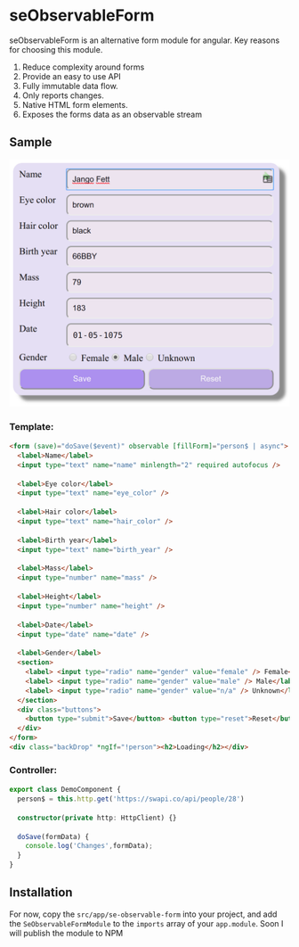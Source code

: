 # seObservableForm

seObservableForm is an alternative form module for angular.
Key reasons for choosing this module.

1. Reduce complexity around forms
2. Provide an easy to use API
3. Fully immutable data flow.
4. Only reports changes.
5. Native HTML form elements.
6. Exposes the forms data as an observable stream

## Sample

![sample](./documentation/assets/sample1.png)

### Template:
```HTML
<form (save)="doSave($event)" observable [fillForm]="person$ | async">
  <label>Name</label>
  <input type="text" name="name" minlength="2" required autofocus />

  <label>Eye color</label>
  <input type="text" name="eye_color" />

  <label>Hair color</label>
  <input type="text" name="hair_color" />

  <label>Birth year</label>
  <input type="text" name="birth_year" />

  <label>Mass</label>
  <input type="number" name="mass" />

  <label>Height</label>
  <input type="number" name="height" />

  <label>Date</label>
  <input type="date" name="date" />

  <label>Gender</label>
  <section>
    <label> <input type="radio" name="gender" value="female" /> Female</label>
    <label> <input type="radio" name="gender" value="male" /> Male</label>
    <label> <input type="radio" name="gender" value="n/a" /> Unknown</label>
  </section>
  <div class="buttons">
    <button type="submit">Save</button> <button type="reset">Reset</button>
  </div>
</form>
<div class="backDrop" *ngIf="!person"><h2>Loading</h2></div>
```

### Controller:
```typescript
export class DemoComponent {
  person$ = this.http.get('https://swapi.co/api/people/28')
  
  constructor(private http: HttpClient) {}

  doSave(formData) {
    console.log('Changes',formData);
  }
}
```

## Installation

For now, copy the `src/app/se-observable-form` into your project, and add the `SeObservableFormModule` to the `imports` array of your `app.module`. 
Soon I will publish the module to NPM
